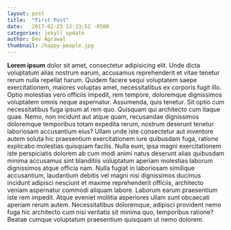 ```yaml
---
layout: post
title:  "First Post"
date:   2017-02-25 12:33:52 -0500
categories: jekyll update
author: Dev Agrawal
thumbnail: /happy-people.jpg
---
```



**Lorem ipsum** dolor sit amet, consectetur adipisicing elit. Unde dicta voluptatum alias nostrum earum,
accusamus reprehenderit et vitae tenetur rerum nulla repellat harum. Quidem facere sequi voluptatem
saepe exercitationem, maiores voluptas amet, necessitatibus ex corporis fugit illo. Optio molestias vero
officiis impedit, rem tempore, doloremque dignissimos voluptatem omnis neque aspernatur. Assumenda, quis
tenetur. Sit optio cum necessitatibus fuga ipsum at rem quo. Quisquam qui architecto cum itaque quae.
Nemo, non incidunt aut atque quam, recusandae dignissimos doloremque temporibus totam expedita rerum,
nostrum deserunt tenetur laboriosam accusantium eius? Ullam unde iste consectetur aut inventore autem
soluta hic praesentium exercitationem iure quibusdam fuga, ratione explicabo molestias quisquam facilis.
Nulla eum, ipsa magni exercitationem iste perspiciatis dolorem ab cum modi animi natus deserunt alias
quibusdam minima accusamus sint blanditiis voluptatum aperiam molestias laborum dignissimos atque
officia nam. Nulla fugiat in laboriosam similique accusantium, laudantium debitis vel magni nisi
dignissimos ducimus incidunt adipisci nesciunt et maxime reprehenderit officiis, architecto veniam
aspernatur commodi aliquam labore. Laborum earum praesentium iste rem impedit. Atque eveniet mollitia
asperiores ullam sunt obcaecati aperiam rerum autem. Necessitatibus doloremque, adipisci provident nemo
fuga hic architecto cum nisi veritatis sit minima quo, temporibus ratione? Beatae cumque voluptatum
praesentium quisquam ut nemo dolorem.
